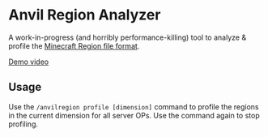# Anvil Region Analyzer

A work-in-progress (and horribly performance-killing) tool to analyze & profile the
[Minecraft Region file format](https://minecraft.wiki/w/Region_file_format).

[Demo video](https://youtu.be/qw7hbN6C-ag)

## Usage

Use the `/anvilregion profile [dimension]` command to profile the regions in
the current dimension for all server OPs. Use the command again
to stop profiling.
